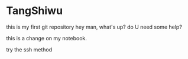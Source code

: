 # TangShiwu
this is my first git repository
hey man, what's up? do U need some help?

this is a change on my notebook.


try the ssh method
